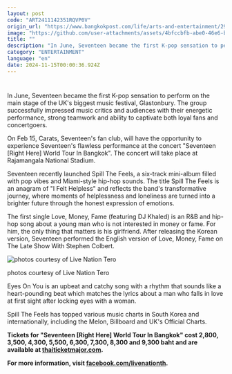 ```yaml
---
layout: post
code: "ART2411142351RQVP0V"
origin_url: "https://www.bangkokpost.com/life/arts-and-entertainment/2902613/k-pop-sensation-seventeen-to-perform-in-bangkok"
image: "https://github.com/user-attachments/assets/4bfccbfb-abe0-46e6-ba0e-aef03cb43353"
title: ""
description: "In June, Seventeen became the first K-pop sensation to perform on the main stage of the UK"
category: "ENTERTAINMENT"
language: "en"
date: 2024-11-15T00:00:36.924Z
---
```


# 

In June, Seventeen became the first K-pop sensation to perform on the main stage of the UK's biggest music festival, Glastonbury. The group successfully impressed music critics and audiences with their energetic performance, strong teamwork and ability to captivate both loyal fans and concertgoers.

On Feb 15, Carats, Seventeen's fan club, will have the opportunity to experience Seventeen's flawless performance at the concert "Seventeen \[Right Here\] World Tour In Bangkok". The concert will take place at Rajamangala National Stadium.

Seventeen recently launched Spill The Feels, a six-track mini-album filled with pop vibes and Miami-style hip-hop sounds. The title Spill The Feels is an anagram of "I Felt Helpless" and reflects the band's transformative journey, where moments of helplessness and loneliness are turned into a brighter future through the honest expression of emotions.

The first single Love, Money, Fame (featuring DJ Khaled) is an R&B and hip-hop song about a young man who is not interested in money or fame. For him, the only thing that matters is his girlfriend. After releasing the Korean version, Seventeen performed the English version of Love, Money, Fame on The Late Show With Stephen Colbert.

![photos courtesy of Live Nation Tero](https://github.com/user-attachments/assets/fe364ea8-aabd-480f-ba03-22340411f352)

photos courtesy of Live Nation Tero

Eyes On You is an upbeat and catchy song with a rhythm that sounds like a heart-pounding beat which matches the lyrics about a man who falls in love at first sight after locking eyes with a woman.

Spill The Feels has topped various music charts in South Korea and internationally, including the Melon, Billboard and UK's Official Charts.

**Tickets for "Seventeen \[Right Here\] World Tour In Bangkok" cost 2,800, 3,500, 4,300, 5,500, 6,300, 7,300, 8,300 and 9,300 baht and are available at [thaiticketmajor.com](https://www.thaiticketmajor.com).**

**For more information, visit [facebook.com/livenationth](https://www.facebook.com/livenationth).**